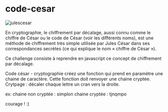 # code-cesar

![julescesar](https://user-images.githubusercontent.com/16645022/57630592-2e163280-759e-11e9-94d4-d6cda739554a.jpg)

En cryptographie, le chiffrement par décalage, aussi connu comme le chiffre de César ou le code de César (voir les différents noms), est une méthode de chiffrement très simple utilisée par Jules César dans ses correspondances secrètes (ce qui explique le nom « chiffre de César »).

Ce challenge consiste à reprendre en javascript ce concept de chiffrement par décalage.

Code césar - cryptographie
créez une fonction qui prend en paramètre une chaine de caractère.
Cette fonction doit renvoyer une chaine cryptée.
Crytpage : décaler chaque lettre un cran vers la droite.

ex: chaine non cryptée : simplon
    chaine cryptée : tjnqmpo

courage ! :)
